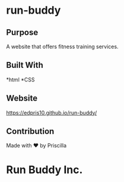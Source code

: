 # run-buddy

## Purpose
A website that offers fitness training services.

## Built With
*html
*CSS

## Website
https://edpris10.github.io/run-buddy/

## Contribution
Made with ❤️ by Priscilla 

# Run Buddy Inc.